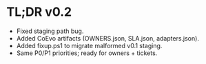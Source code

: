 # TL;DR v0.2
- Fixed staging path bug.
- Added CoEvo artifacts (OWNERS.json, SLA.json, adapters.json).
- Added fixup.ps1 to migrate malformed v0.1 staging.
- Same P0/P1 priorities; ready for owners + tickets.
